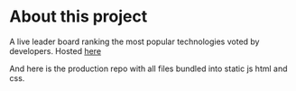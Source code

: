 # About this project

A live leader board ranking the most popular technologies voted by developers. Hosted [here](https://whosmorepopular.netlify.app)

And here is the production repo with all files bundled into static js html and css.

